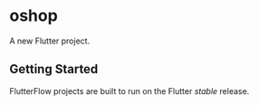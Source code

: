 # oshop

A new Flutter project.

## Getting Started

FlutterFlow projects are built to run on the Flutter _stable_ release.
